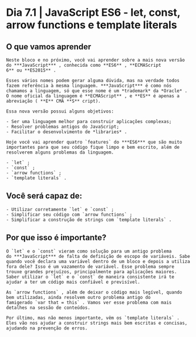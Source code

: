 # Dia 7.1 | JavaScript ES6 - let, const, arrow functions e template literals 

## **O que vamos aprender**

    Neste bloco e no próximo, você vai aprender sobre a mais nova versão do ***JavaScript*** , conhecida como **ES6** , **ECMAScript 6** ou **ES2015** .

    Esses vários nomes podem gerar alguma dúvida, mas na verdade todos fazem referência à mesma linguagem. ***JavaScript*** é como nós chamamos a linguagem, só que esse nome é um *trademark* da *Oracle* . O nome oficial da linguagem é **ECMAScript** , e **ES** é apenas a abreviação ( **E** CMA **S** cript).

    Essa nova versão possui alguns objetivos:

    - Ser uma linguagem melhor para construir aplicações complexas;
    - Resolver problemas antigos do JavaScript;
    - Facilitar o desenvolvimento de *libraries* .

    Hoje você vai aprender quatro `features` do ***ES6*** que são muito importantes para que seu código fique limpo e bem escrito, além de resolverem alguns problemas da linguagem.

    - `let` ;
    - `const` ;
    - `arrow functions` ;
    - `template literals` .

## **Você será capaz de:**
    - Utilizar corretamente `let` e `const` ;
    - Simplificar seu código com `arrow functions` ;
    - Simplificar a construção de strings com `template literals` .
## **Por que isso é importante?**

    O `let` e o `const` vieram como solução para um antigo problema do ***JavaScript*** de falta de definição de escopo de variáveis. Sabe quando você declara uma variável dentro de um bloco e depois a utiliza fora dele? Isso é um vazamento de variável. Esse problema sempre trouxe grandes prejuízos, principalmente para aplicações maiores. Saber utilizar o `let` e o `const` de maneira consistente irá te ajudar a ter um código mais confiável e previsível.

    As `arrow functions` , além de deixar o código mais legível, quando bem utilizadas, ainda resolvem outro problema antigo do famigerado `var that = this` . Vamos ver esse problema com mais detalhes na sessão de conteúdos.

    Por último, mas não menos importante, vêm os `template literals` . Eles vão nos ajudar a construir strings mais bem escritas e concisas, ajudando na prevenção de erros.